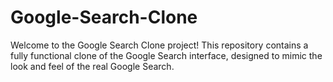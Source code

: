 # Google-Search-Clone
Welcome to the Google Search Clone project! This repository contains a fully functional clone of the Google Search interface, designed to mimic the look and feel of the real Google Search.
